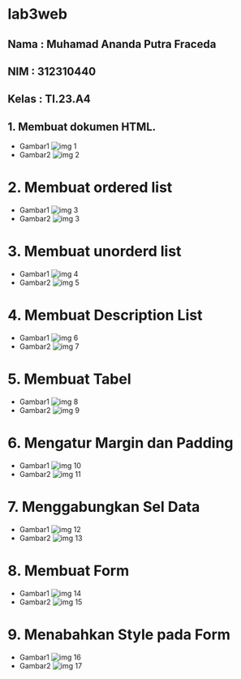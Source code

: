 # lab3web
## Nama  : Muhamad Ananda Putra Fraceda
## NIM   : 312310440
## Kelas : TI.23.A4
## 1. Membuat dokumen HTML.
- Gambar1
  ![img 1](Screenshot/1.png)
- Gambar2
  ![img 2](Screenshot/2.png)
# 2. Membuat ordered list
- Gambar1
  ![img 3](Screenshot/3.png)
- Gambar2
   ![img 3](Screenshot/4.png)
# 3. Membuat unorderd list
- Gambar1
  ![img 4](Screenshot/5.png)
- Gambar2
  ![img 5](Screenshot/6.png)
# 4. Membuat Description List
- Gambar1
  ![img 6](Screenshot/7.png)
- Gambar2
 ![img 7](Screenshot/8.png)
# 5. Membuat Tabel
- Gambar1
  ![img 8](Screenshot/9.png)
- Gambar2
  ![img 9](Screenshot/10.png)
# 6. Mengatur Margin dan Padding
- Gambar1
  ![img 10](Screenshot/9.png)
- Gambar2
  ![img 11](Screenshot/10.png)
# 7. Menggabungkan Sel Data
- Gambar1
  ![img 12](Screenshot/9.png)
- Gambar2
  ![img 13](Screenshot/10.png)
# 8. Membuat Form
- Gambar1
  ![img 14](Screenshot/9.png)
- Gambar2
  ![img 15](Screenshot/10.png)
# 9. Menabahkan Style pada Form
- Gambar1
  ![img 16](Screenshot/9.png)
- Gambar2
  ![img 17](Screenshot/10.png)
 
